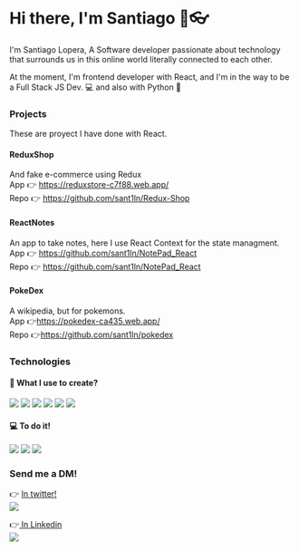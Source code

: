 # Hi there, I'm Santiago 👋👓

I'm Santiago Lopera, A Software developer passionate about technology that surrounds us in this online world literally connected to each other.

At the moment, I'm frontend developer with React, and I'm in the way to be a Full Stack JS Dev. 💻 and also with Python 🐍 

### Projects

These are proyect I have done with React.

#### ReduxShop
  And fake e-commerce using Redux <br>
  App 👉 https://reduxstore-c7f88.web.app/ <br>
  Repo 👉 https://github.com/sant1ln/Redux-Shop

#### ReactNotes
  An app to take notes, here I use React Context for the state managment. <br>
  App 👉 https://github.com/sant1ln/NotePad_React <br>
  Repo 👉 https://github.com/sant1ln/NotePad_React
  
#### PokeDex
  A wikipedia, but for pokemons. <br>
  App 👉https://pokedex-ca435.web.app/ <br>
  Repo 👉https://github.com/sant1ln/pokedex
  
### Technologies
  
  
  
  #### 🤘 What I use to create? <br>
  <div>
    <img src="https://img.shields.io/badge/React-20232A?style=for-the-badge&logo=react&logoColor=61DAFB" />
    <img src="https://img.shields.io/badge/HTML5-E34F26?style=for-the-badge&logo=html5&logoColor=white" />
    <img src="https://img.shields.io/badge/CSS3-1572B6?style=for-the-badge&logo=css3&logoColor=white" />
    <img src="https://img.shields.io/badge/JavaScript-323330?style=for-the-badge&logo=javascript&logoColor=F7DF1E" />
    <img src="https://img.shields.io/badge/TypeScript-007ACC?style=for-the-badge&logo=typescript&logoColor=white" />
    <img src="https://img.shields.io/badge/Node.js-339933?style=for-the-badge&logo=nodedotjs&logoColor=white" />
  </div>
  
  #### 💻 To do it! <br>
  <div>
    <img src="https://img.shields.io/badge/Visual_Studio_Code-0078D4?style=for-the-badge&logo=visual%20studio%20code&logoColor=white" />
    <img src="https://img.shields.io/badge/Google_chrome-4285F4?style=for-the-badge&logo=Google-chrome&logoColor=white" />
    <img src="https://img.shields.io/badge/Spotify-1ED760?&style=for-the-badge&logo=spotify&logoColor=white" />
  </div>
  
  
### Send me a DM!
<div>
   👉 <a href="https://twitter.com/SantiagoLN99" target="_blank" >
    In twitter! <br>
    <img src="https://img.shields.io/badge/Twitter-1DA1F2?style=for-the-badge&logo=twitter&logoColor=white" />
  </a>
</div>
<div>
  
 👉<a href="https://www.linkedin.com/in/santiago-lopera-naranjo/" target="_blank" >
    In Linkedin <br>
    <img src="https://img.shields.io/badge/LinkedIn-0077B5?style=for-the-badge&logo=linkedin&logoColor=white" />
  </a>
</div>



